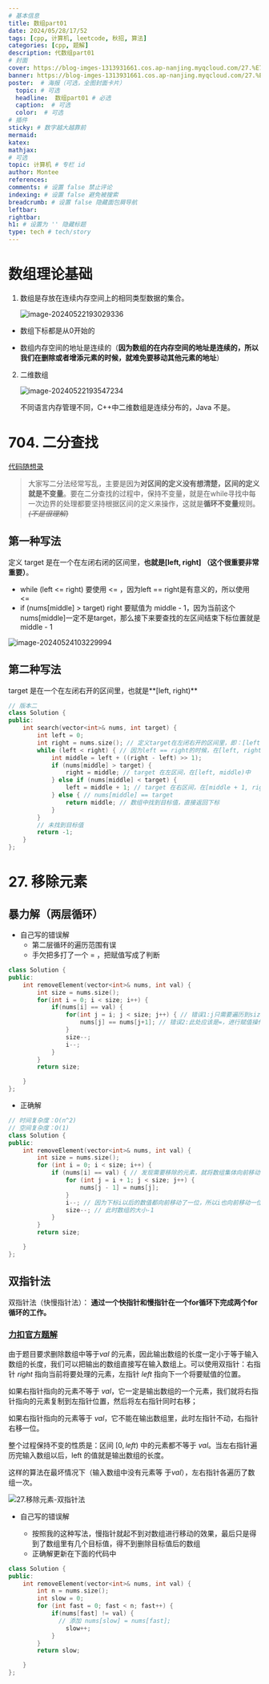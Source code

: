```yaml
---
# 基本信息
title: 数组part01
date: 2024/05/28/17/52
tags: [cpp, 计算机, leetcode, 秋招, 算法]
categories: [cpp, 题解]
description: 代数组part01
# 封面
cover: https://blog-imges-1313931661.cos.ap-nanjing.myqcloud.com/27.%E7%A7%BB%E9%99%A4%E5%85%83%E7%B4%A0-%E5%8F%8C%E6%8C%87%E9%92%88%E6%B3%95.gif
banner: https://blog-imges-1313931661.cos.ap-nanjing.myqcloud.com/27.%E7%A7%BB%E9%99%A4%E5%85%83%E7%B4%A0-%E5%8F%8C%E6%8C%87%E9%92%88%E6%B3%95.gif
poster:  # 海报（可选，全图封面卡片）
  topic: # 可选
  headline:  数组part01 # 必选
  caption:  # 可选
  color:  # 可选
# 插件
sticky: # 数字越大越靠前
mermaid:
katex: 
mathjax: 
# 可选
topic: 计算机 # 专栏 id
author: Montee
references:
comments: # 设置 false 禁止评论
indexing: # 设置 false 避免被搜索
breadcrumb: # 设置 false 隐藏面包屑导航
leftbar: 
rightbar:
h1: # 设置为 '' 隐藏标题
type: tech # tech/story
---
```




# 数组理论基础

1. 数组是存放在连续内存空间上的相同类型数据的集合。

   ![image-20240522193029336](https://blog-imges-1313931661.cos.ap-nanjing.myqcloud.com/image-20240522193029336.png)

* 数组下标都是从0开始的

* 数组内存空间的地址是连续的（**因为数组的在内存空间的地址是连续的，所以我们在删除或者增添元素的时候，就难免要移动其他元素的地址**）

2. 二维数组

   ![image-20240522193547234](https://blog-imges-1313931661.cos.ap-nanjing.myqcloud.com/image-20240522193547234.png)

   不同语言内存管理不同，C++中二维数组是连续分布的，Java 不是。

# 704. 二分查找

[代码随想录](https://programmercarl.com/0704.二分查找.html#思路)

> 大家写二分法经常写乱，主要是因为**对区间的定义没有想清楚，区间的定义就是不变量**。要在二分查找的过程中，保持不变量，就是在while寻找中每一次边界的处理都要坚持根据区间的定义来操作，这就是**循环不变量**规则。~~*(不是很理解)*~~

## 第一种写法

定义 target 是在一个在左闭右闭的区间里，**也就是[left, right] （这个很重要非常重要）**。

* while (left <= right) 要使用 <= ，因为left == right是有意义的，所以使用 <=
* if (nums[middle] > target) right 要赋值为 middle - 1，因为当前这个nums[middle]一定不是target，那么接下来要查找的左区间结束下标位置就是 middle - 1

![image-20240524103229994](https://blog-imges-1313931661.cos.ap-nanjing.myqcloud.com/image-20240524103229994.png)

## 第二种写法

target 是在一个在左闭右开的区间里，也就是**[left, right)**

```cpp
// 版本二
class Solution {
public:
    int search(vector<int>& nums, int target) {
        int left = 0;
        int right = nums.size(); // 定义target在左闭右开的区间里，即：[left, right)
        while (left < right) { // 因为left == right的时候，在[left, right)是无效的空间，所以使用 <
            int middle = left + ((right - left) >> 1);
            if (nums[middle] > target) {
                right = middle; // target 在左区间，在[left, middle)中
            } else if (nums[middle] < target) {
                left = middle + 1; // target 在右区间，在[middle + 1, right)中
            } else { // nums[middle] == target
                return middle; // 数组中找到目标值，直接返回下标
            }
        }
        // 未找到目标值
        return -1;
    }
};
```

# 27. 移除元素

## 暴力解（两层循环）

* 自己写的错误解
  * 第二层循环的遍历范围有误
  * 手欠把多打了一个 = ，把赋值写成了判断

```cpp
class Solution {
public:
    int removeElement(vector<int>& nums, int val) {
        int size = nums.size();
        for(int i = 0; i < size; i++) {
            if(nums[i] == val) {
                for(int j = i; j < size; j++) { // 错误1:j只需要遍历到size-1的位置，修改为： j < size-1
                    nums[j] == nums[j+1]; // 错误2:此处应该是=，进行赋值操作
                }
                size--;
                i--;
            }
        }
        return size;

    }
};
```

* 正确解

```cpp
// 时间复杂度：O(n^2)
// 空间复杂度：O(1)
class Solution {
public:
    int removeElement(vector<int>& nums, int val) {
        int size = nums.size();
        for (int i = 0; i < size; i++) {
            if (nums[i] == val) { // 发现需要移除的元素，就将数组集体向前移动一位
                for (int j = i + 1; j < size; j++) {
                    nums[j - 1] = nums[j];
                }
                i--; // 因为下标i以后的数值都向前移动了一位，所以i也向前移动一位
                size--; // 此时数组的大小-1
            }
        }
        return size;

    }
};
```

## 双指针法

双指针法（快慢指针法）： **通过一个快指针和慢指针在一个for循环下完成两个for循环的工作。**

### [力扣官方题解](https://leetcode.cn/problems/remove-element/solutions/730203/yi-chu-yuan-su-by-leetcode-solution-svxi/)

由于题目要求删除数组中等于$val$ 的元素，因此输出数组的长度一定小于等于输入数组的长度，我们可以把输出的数组直接写在输入数组上。可以使用双指针：右指针 $right$ 指向当前将要处理的元素，左指针 $left$ 指向下一个将要赋值的位置。

如果右指针指向的元素不等于 $val$，它一定是输出数组的一个元素，我们就将右指针指向的元素复制到左指针位置，然后将左右指针同时右移；

如果右指针指向的元素等于 $val$，它不能在输出数组里，此时左指针不动，右指针右移一位。

整个过程保持不变的性质是：区间  $[0,left)$ 中的元素都不等于 $val$。当左右指针遍历完输入数组以后，left 的值就是输出数组的长度。

这样的算法在最坏情况下（输入数组中没有元素等 于$val$），左右指针各遍历了数组一次。

![27.移除元素-双指针法](https://blog-imges-1313931661.cos.ap-nanjing.myqcloud.com/27.%E7%A7%BB%E9%99%A4%E5%85%83%E7%B4%A0-%E5%8F%8C%E6%8C%87%E9%92%88%E6%B3%95.gif)


* 自己写的错误解

  * 按照我的这种写法，慢指针就起不到对数组进行移动的效果，最后只是得到了数组里有几个目标值，得不到删除目标值后的数组
  * 正确解更新在下面的代码中

```cpp
class Solution {
public:
    int removeElement(vector<int>& nums, int val) {
        int n = nums.size();
        int slow = 0;
        for (int fast = 0; fast < n; fast++) {
            if(nums[fast] != val) {
              // 添加 nums[slow] = nums[fast];
                slow++;
            }
        }
        return slow;

    }
};
```

